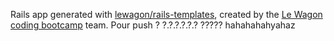 Rails app generated with [lewagon/rails-templates](https://github.com/lewagon/rails-templates), created by the [Le Wagon coding bootcamp](https://www.lewagon.com) team.
Pour push
?
?.?.?.?.?.?
?????
hahahahahyahaz
